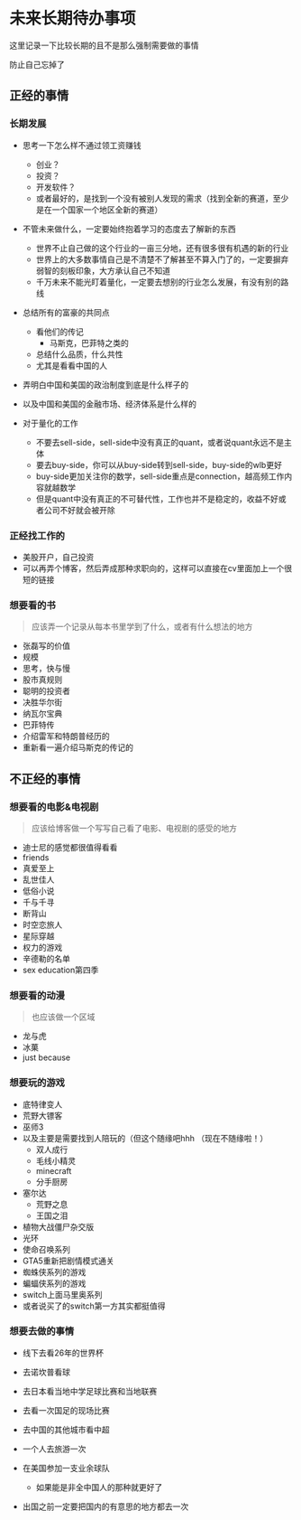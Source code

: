 # 未来长期待办事项

这里记录一下比较长期的且不是那么强制需要做的事情

防止自己忘掉了

## 正经的事情

### 长期发展

- 思考一下怎么样不通过领工资赚钱
  - 创业？
  - 投资？
  - 开发软件？
  - 或者最好的，是找到一个没有被别人发现的需求（找到全新的赛道，至少是在一个国家一个地区全新的赛道）
- 不管未来做什么，一定要始终抱着学习的态度去了解新的东西
  - 世界不止自己做的这个行业的一亩三分地，还有很多很有机遇的新的行业
  - 世界上的大多数事情自己是不清楚不了解甚至不算入门了的，一定要摒弃弱智的刻板印象，大方承认自己不知道
  - 千万未来不能光盯着量化，一定要去想别的行业怎么发展，有没有别的路线

- 总结所有的富豪的共同点
  - 看他们的传记
    - 马斯克，巴菲特之类的
  - 总结什么品质，什么共性
  - 尤其是看看中国的人
- 弄明白中国和美国的政治制度到底是什么样子的
- 以及中国和美国的金融市场、经济体系是什么样的
- 对于量化的工作
  - 不要去sell-side，sell-side中没有真正的quant，或者说quant永远不是主体
  - 要去buy-side，你可以从buy-side转到sell-side，buy-side的wlb更好
  - buy-side更加关注你的数学，sell-side重点是connection，越高频工作内容就越数学
  - 但是quant中没有真正的不可替代性，工作也并不是稳定的，收益不好或者公司不好就会被开除


### 正经找工作的

- 美股开户，自己投资
- 可以再弄个博客，然后弄成那种求职向的，这样可以直接在cv里面加上一个很短的链接

### 想要看的书

> 应该弄一个记录从每本书里学到了什么，或者有什么想法的地方

- 张磊写的价值
- 规模
- 思考，快与慢
- 股市真规则
- 聪明的投资者
- 决胜华尔街
- 纳瓦尔宝典
- 巴菲特传
- 介绍雷军和特朗普经历的
- 重新看一遍介绍马斯克的传记的

## 不正经的事情

### 想要看的电影&电视剧

> 应该给博客做一个写写自己看了电影、电视剧的感受的地方

- 迪士尼的感觉都很值得看看
- friends
- 真爱至上
- 乱世佳人
- 低俗小说
- 千与千寻
- 断背山
- 时空恋旅人
- 星际穿越
- 权力的游戏
- 辛德勒的名单
- sex education第四季

### 想要看的动漫

> 也应该做一个区域

- 龙与虎
- 冰菓
- just because

### 想要玩的游戏

- 底特律变人
- 荒野大镖客
- 巫师3
- 以及主要是需要找到人陪玩的（但这个随缘吧hhh （现在不随缘啦！）
  - 双人成行
  - 毛线小精灵
  - minecraft
  - 分手厨房
- 塞尔达
  - 荒野之息
  - 王国之泪
- 植物大战僵尸杂交版
- 光环
- 使命召唤系列
- GTA5重新把剧情模式通关
- 蜘蛛侠系列的游戏
- 蝙蝠侠系列的游戏
- switch上面马里奥系列
- 或者说买了的switch第一方其实都挺值得


### 想要去做的事情

- 线下去看26年的世界杯
- 去诺坎普看球
- 去日本看当地中学足球比赛和当地联赛
- 去看一次国足的现场比赛
- 去中国的其他城市看中超
- 一个人去旅游一次

- 在美国参加一支业余球队
  - 如果能是非全中国人的那种就更好了
- 出国之前一定要把国内的有意思的地方都去一次